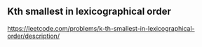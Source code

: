 ## Kth smallest in lexicographical order
https://leetcode.com/problems/k-th-smallest-in-lexicographical-order/description/
